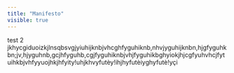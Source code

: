 ```yaml
---
title: "Manifesto"
visible: true
---
```


test 2 jkhycgiduoizkjlnsqbsvgjyiuhijknbjvhcghfyguhiknb,nhvjyguhijknbn,hjgfyguhkbn;jv,hjyguhnb,gcjhfyguhb,cgjfyguhiknbjvhjfyguhikbghyiokjhjcgfyuhvhcjfytuihkbjvhfyyuojhkjhfyity!uhjkhvyfutèy!ihjhyfutèiyghyfutè!yçi